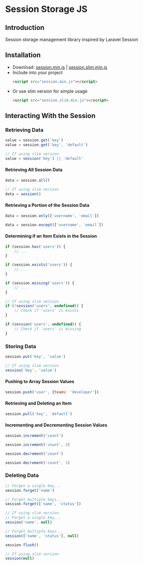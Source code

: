 # Session Storage JS

## Introduction
Session storage management library inspired by Laravel Session

## Installation
- Download: [session.min.js](https://raw.github.com/arxcode40/session-js/main/dist/session.min.js) | [session.slim.min.js](https://raw.github.com/arxcode40/session-js/main/dist/session.slim.min.js)
- Include into your project
    ```html
    <script src="session.min.js"></script>
    ```
- Or use slim version for simple usage
    ```html
    <script src="session.slim.min.js"></script>
    ```

## Interacting With the Session

### Retrieving Data

```javascript
value = session.get('key')
value = session.get('key', 'default')

// If using slim version
value = session('key') || 'default'
```

#### Retrieving All Session Data
```javascript
data = session.all()

// If using slim version
data = session()
```

#### Retrieving a Portion of the Session Data
```javascript
data = session.only(['username', 'email'])

data = session.except(['username', 'email'])
```

#### Determining if an Item Exists in the Session
```javascript
if (session.has('users')) {
    // ...
}

if (session.exists('users')) {
    // ...
}

if (session.missing('users')) {
    // ...
}

// If using slim version
if (!session('users', undefined)) {
    // Check if 'users' is exists
}

if (session('users', undefined)) {
    // Check if 'users' is missing
}
```

### Storing Data

```javascript
session.put('key', 'value')

// If using slim version
session('key', 'value')
```

#### Pushing to Array Session Values

```javascript
session.push('user', {teams: 'developer'})
```

#### Retrieving and Deleting an Item

```javascript
session.pull('key', 'default')
```

#### Incrementing and Decrementing Session Values

```javascript
session.increment('count')

session.increment('count', 2)

session.decrement('count')

session.decrement('count', 2)
```

### Deleting Data

```javascript
// Forget a single key...
session.forget('name')

// Forget multiple keys...
session.forget(['name', 'status'])

// If using slim version
// Forget a single key...
session('name', null)

// Forget multiple keys...
session(['name', 'status'], null)

session.flush()

// If using slim version
session(null)
```